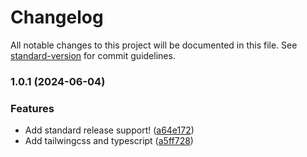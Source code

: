 # Changelog

All notable changes to this project will be documented in this file. See [standard-version](https://github.com/conventional-changelog/standard-version) for commit guidelines.

### 1.0.1 (2024-06-04)


### Features

* Add standard release support! ([a64e172](https://github.com/wakabibrian/typescript-tutorial/commit/a64e172cfe3265b9acd2c201351d9e8d61e33eb0))
* Add tailwingcss and typescript ([a5ff728](https://github.com/wakabibrian/typescript-tutorial/commit/a5ff728795df385f6d82679cfa1dce9fa91c36a4))
